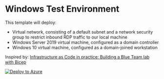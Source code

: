 # Windows Test Environment
This template will deploy:
- Virtual network, consisting of a default subnet and a network security group to restrict inbound RDP traffic to our local machine
- Windows Server 2019 virtual machine, configured as a domain controller
- Windows 10 virtual machine, configured as a domain-joined workstation

Inspired by: [Infrastructure as Code in practice: Building a Blue Team lab with Bicep](https://joshua-lucas.com/building-a-blue-team-lab-with-bicep/)

[![Deploy to Azure](https://aka.ms/deploytoazurebutton)](https://portal.azure.com/#create/Microsoft.Template/uri/https%3A%2F%2Fraw.githubusercontent.com%2FKiZach%2FWindows-Test-Environment%2Fmaster%2Fazuredeploy.json)